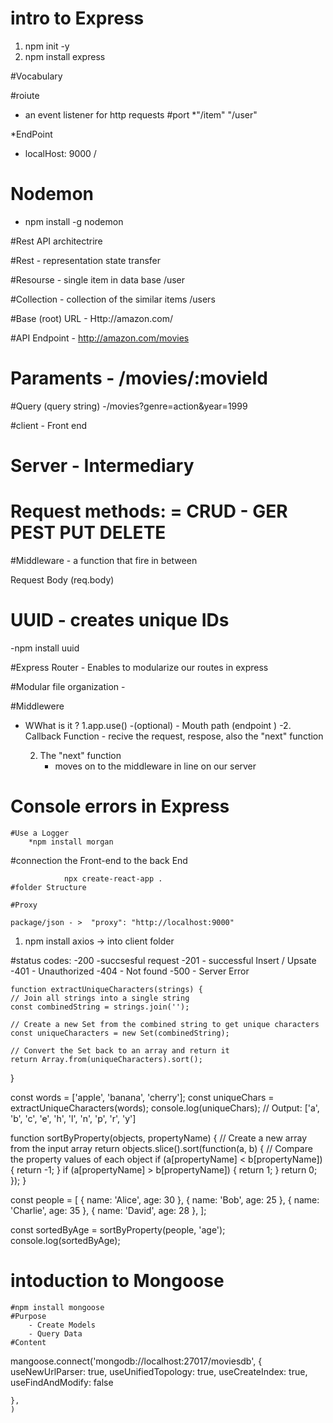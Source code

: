 # intro to Express
 1. npm init -y 
 2. npm install express


#Vocabulary

#roiute 
 * an event listener for http requests 
#port 
 *"/item"  "/user"

*EndPoint
* localHost: 9000 /


# Nodemon

* npm install -g nodemon


#Rest API architectrire 

#Rest - representation state transfer 

#Resourse - single item in data base
/user

#Collection  - collection of the similar items
/users


#Base (root) URL  - Http://amazon.com/

#API Endpoint  - http://amazon.com/movies

# Paraments - /movies/:movieId

#Query (query string) -/movies?genre=action&year=1999

#client - Front end 

# Server - Intermediary

# Request methods: = CRUD - GER PEST PUT DELETE


#Middleware - a function that fire in between

Request Body (req.body)



# UUID - creates unique IDs

-npm install uuid


#Express Router - Enables to modularize our routes in express

#Modular file organization - 


#Middlewere
 - WWhat is it ?
    1.app.use()
        -(optional) -  Mouth path (endpoint )
        -2. Callback Function - recive the request, respose, also the "next" function 

    2. The "next" function 
        * moves on to the middleware in line on our server 


# Console errors in Express

    #Use a Logger
        *npm install morgan


#connection the Front-end to the back End

                npx create-react-app .      
    #folder Structure

    #Proxy

    package/json - >  "proxy": "http://localhost:9000"



1) npm install axios  -> into client folder 


#status codes:
    -200  -succsesful request
    -201 - successful Insert / Upsate
    -401 - Unauthorized 
    -404 - Not found
    -500 - Server Error





    function extractUniqueCharacters(strings) {
    // Join all strings into a single string
    const combinedString = strings.join('');

    // Create a new Set from the combined string to get unique characters
    const uniqueCharacters = new Set(combinedString);

    // Convert the Set back to an array and return it
    return Array.from(uniqueCharacters).sort();
}

const words = ['apple', 'banana', 'cherry'];
const uniqueChars = extractUniqueCharacters(words);
console.log(uniqueChars); // Output: ['a', 'b', 'c', 'e', 'h', 'l', 'n', 'p', 'r', 'y']



function sortByProperty(objects, propertyName) {
    // Create a new array from the input array
    return objects.slice().sort(function(a, b) {
        // Compare the property values of each object
        if (a[propertyName] < b[propertyName]) {
            return -1;
        }
        if (a[propertyName] > b[propertyName]) {
            return 1;
        }
        return 0;
    });
}

const people = [
    { name: 'Alice', age: 30 },
    { name: 'Bob', age: 25 },
    { name: 'Charlie', age: 35 },
    { name: 'David', age: 28 },
];

const sortedByAge = sortByProperty(people, 'age');
console.log(sortedByAge);


# intoduction to Mongoose 
    #npm install mongoose
    #Purpose
        - Create Models
        - Query Data 
    #Content 

mangoose.connect('mongodb://localhost:27017/moviesdb',
    {
        useNewUrlParser: true,
        useUnifiedTopology: true,
        useCreateIndex: true,
        useFindAndModify: false

    },
    )